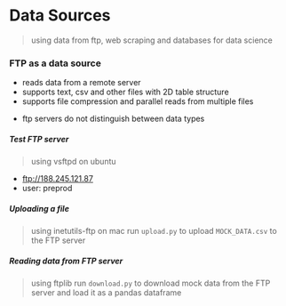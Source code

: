 # Data Sources
> using data from ftp, web scraping and databases for data science

### FTP as a data source
+ reads data from a remote server
+ supports text, csv and other files with 2D table structure
+ supports file compression and parallel reads from multiple files

- ftp servers do not distinguish between data types

##### Test FTP server
> using vsftpd on ubuntu
- ftp://188.245.121.87
- user: preprod

##### Uploading a file
> using inetutils-ftp on mac
run `upload.py` to upload `MOCK_DATA.csv` to the FTP server

##### Reading data from FTP server
> using ftplib
run `download.py` to download mock data from the FTP server and load it as a pandas dataframe
